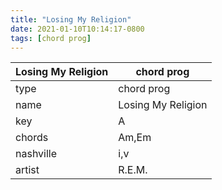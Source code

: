 ```yaml
---
title: "Losing My Religion"
date: 2021-01-10T10:14:17-0800
tags: [chord prog]
---
```


|Losing My Religion|chord prog|
|---|---|
|type|chord prog|
|name|Losing My Religion|
|key|A|
|chords|Am,Em|
|nashville|i,v|
|artist|R.E.M.|

